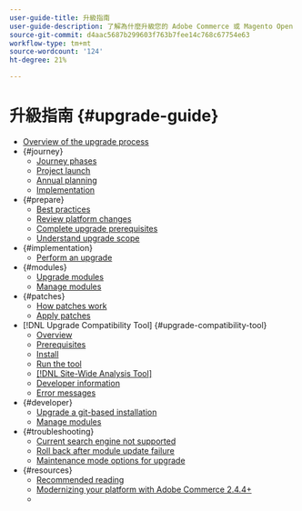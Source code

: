 ```yaml
---
user-guide-title: 升級指南
user-guide-description: 了解為什麼升級您的 Adobe Commerce 或 Magento Open Source 應用程式如此重要，以及如何成功規劃和執行升級。
source-git-commit: d4aac5687b299603f763b7fee14c768c67754e63
workflow-type: tm+mt
source-wordcount: '124'
ht-degree: 21%

---
```



# 升級指南 {#upgrade-guide}

- [Overview of the upgrade process](overview.md)
- {#journey}
   - [Journey phases](journey/phases.md)
   - [Project launch](journey/project-launch.md)
   - [Annual planning](journey/annual-planning.md)
   - [Implementation](journey/implementation.md)
- {#prepare}
   - [Best practices](prepare/best-practices.md)
   - [Review platform changes](prepare/platform-changes.md)
   - [Complete upgrade prerequisites](prepare/prerequisites.md)
   - [Understand upgrade scope](prepare/scope.md)
- {#implementation}
   - [Perform an upgrade](implementation/perform-upgrade.md)
- {#modules}
   - [Upgrade modules](modules/upgrade.md)
   - [Manage modules](modules/manage.md)
- {#patches}
   - [How patches work](patches/overview.md)
   - [Apply patches](patches/apply.md)
- [!DNL Upgrade Compatibility Tool] {#upgrade-compatibility-tool}
   - [Overview](upgrade-compatibility-tool/overview.md)
   - [Prerequisites](upgrade-compatibility-tool/prerequisites.md)
   - [Install](upgrade-compatibility-tool/install.md)
   - [Run the tool](upgrade-compatibility-tool/run.md)
   - [ [!DNL Site-Wide Analysis Tool]](upgrade-compatibility-tool/integrate-analysis-tool.md)
   - [Developer information](upgrade-compatibility-tool/developer.md)
   - [Error messages](upgrade-compatibility-tool/error-messages.md)
- {#developer}
   - [Upgrade a git-based installation](developer/git-installs.md)
   - [Manage modules](developer/manage-modules.md)
- {#troubleshooting}
   - [Current search engine not supported](troubleshooting/search-engine-not-supported.md)
   - [Roll back after module update failure](troubleshooting/roll-back-after-update-failure.md)
   - [Maintenance mode options for upgrade](troubleshooting/maintenance-mode-options.md)
- {#resources}
   - [Recommended reading](resources/recommended-reading.md)
   - [Modernizing your platform with Adobe Commerce 2.4.4+](resources/recommended-upgrade-paths-2022.md)
   - [](https://support.magento.com/hc/en-us/articles/360057968951)
